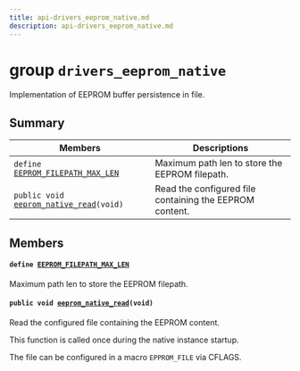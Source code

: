 ```yaml
---
title: api-drivers_eeprom_native.md
description: api-drivers_eeprom_native.md
---
```

# group `drivers_eeprom_native` 

Implementation of EEPROM buffer persistence in file.

## Summary

 Members                        | Descriptions                                
--------------------------------|---------------------------------------------
`define `[`EEPROM_FILEPATH_MAX_LEN`](#group__drivers__eeprom__native_1ga995886705770e079ba074d34b9df5d30)            | Maximum path len to store the EEPROM filepath.
`public void `[`eeprom_native_read`](#group__drivers__eeprom__native_1ga3a708bf0185cb83447dcd1d2b06e5cc9)`(void)`            | Read the configured file containing the EEPROM content.

## Members

#### `define `[`EEPROM_FILEPATH_MAX_LEN`](#group__drivers__eeprom__native_1ga995886705770e079ba074d34b9df5d30) 

Maximum path len to store the EEPROM filepath.

#### `public void `[`eeprom_native_read`](#group__drivers__eeprom__native_1ga3a708bf0185cb83447dcd1d2b06e5cc9)`(void)` 

Read the configured file containing the EEPROM content.

This function is called once during the native instance startup.

The file can be configured in a macro `EPPROM_FILE` via CFLAGS.

